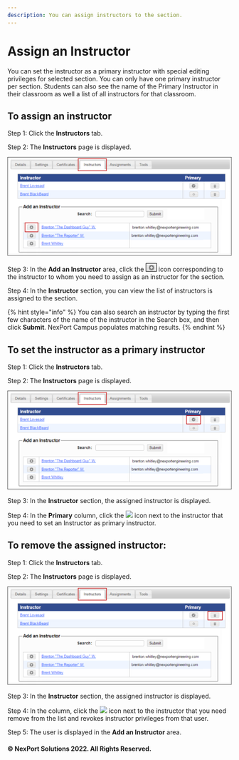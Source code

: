 ```yaml
---
description: You can assign instructors to the section.
---
```


# Assign an Instructor

You can set the instructor as a primary instructor with special editing privileges for selected section. You can only have one primary instructor per section. Students can also see the name of the Primary Instructor in their classroom as well a list of all instructors for that classroom.

## **To assign an instructor**

Step 1:  Click the **Instructors** tab.

Step 2:  The **Instructors** page is displayed.

![](/.gitbook/assets/Instructor_Add_550x241.png)

Step 3:  In the **Add an Instructor** area, click the ![](/.gitbook/assets/Add_Instructor.png) icon corresponding to the instructor to whom you need to assign as an instructor for the section.

Step 4:  In the **Instructor** section, you can view the list of instructors is assigned to the section.

{% hint style="info" %}
You can also search an instructor by typing the first few characters of the name of the instructor in the Search box, and then click **Submit**. NexPort Campus populates matching results.
{% endhint %}

## **To set the instructor as a primary instructor**

Step 1:  Click the **Instructors** tab.

Step 2:  The **Instructors** page is displayed.

![](/.gitbook/assets/Instructor_Primary_550x241.png)

Step 3:  In the **Instructor** section, the assigned instructor is displayed.

Step 4:  In the **Primary** column, click the ![](/.gitbook/assets/Primary_Instructor.png) icon next to the instructor that you need to set an Instructor as primary instructor.

## To remove the assigned instructor:

Step 1:  Click the **Instructors** tab.

Step 2:  The **Instructors** page is displayed.

![](/.gitbook/assets/Instructor_Delete_550x241.png)

Step 3:  In the **Instructor** section, the assigned instructor is displayed.

Step 4:  In the column, click the ![](/.gitbook/assets/Delete_Instructor.png) icon next to the instructor that you need remove from the list and revokes instructor privileges from that user.

Step 5:  The user is displayed in the **Add an Instructor** area.

#### © NexPort Solutions 2022. All Rights Reserved.
